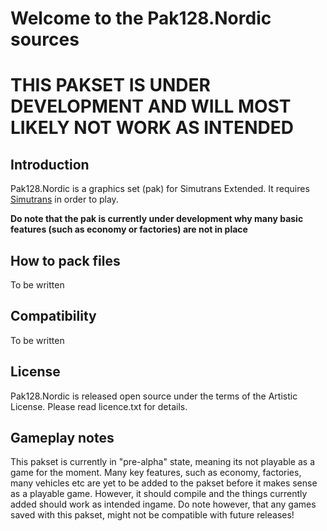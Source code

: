 # Welcome to the Pak128.Nordic sources

# THIS PAKSET IS UNDER DEVELOPMENT AND WILL MOST LIKELY NOT WORK AS INTENDED

## Introduction

Pak128.Nordic is a graphics set (pak) for Simutrans Extended. It requires [Simutrans](https://www.simutrans.com/en/) in order to play.

__Do note that the pak is currently under development why many basic features (such as economy or factories) are not in place__

## How to pack files

To be written

## Compatibility

To be written

## License

Pak128.Nordic is released open source under the terms of the Artistic License. Please read licence.txt for details.

## Gameplay notes

This pakset is currently in "pre-alpha" state, meaning its not playable as a game for the moment. Many key features, such as economy, factories, many vehicles etc are yet to be added to the pakset before it makes sense as a playable game. However, it should compile and the things currently added should work as intended ingame.
Do note however, that any games saved with this pakset, might not be compatible with future releases!
